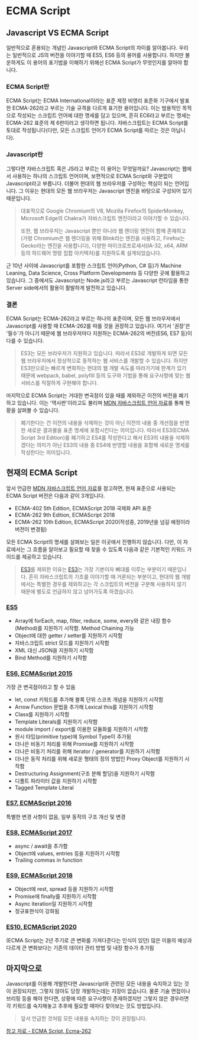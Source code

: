 # ECMA Script

## Javascript VS ECMA Script

일반적으로 혼용되는 개념인 Javascript와 ECMA Script의 차이를 알아봅니다. 우리는 일반적으로 JS의 버전을 이야기할 때 ES5, ES6 등의 용어를 사용합니다. 하지만 불운하게도 이 용어의 표기법을 이해하기 위해선 ECMA Script가 무엇인지를 알아야 합니다.

### ECMA Script란

ECMA Script는 ECMA International이라는 표준 제정 비영리 표준화 기구에서 발표한 ECMA-262라고 부르는 기술 규격을 다르게 표기한 용어입니다. 이는 범용적인 목적으로 작성되는 스크립트 언어에 대한 명세를 담고 있으며, 흔히 EC6라고 부르는 명세는 ECMA-262 표준의 제 6판이라고 생각하면 됩니다. 자바스크립트는 ECMA Script를 토대로 작성됩니다(다만, 모든 스크립트 언어가 ECMA Script를 따르는 것은 아닙니다).

### Javascript란

그렇다면 자바스크립트 혹은 JS라고 부르는 이 용어는 무엇일까요? Javascript는 웹에서 사용하는 하나의 스크립트 언어이며, 보편적으로 ECMA Script와 구분없이 Javascript라고 부릅니다. 더불어 현대의 웹 브라우저를 구성하는 핵심이 되는 언어입니다. 그 이유는 현대의 모든 웹 브라우저는 Javascript 엔진을 바탕으로 구성되어 있기 때문입니다.

> 대표적으로 Google Chromium의 V8, Mozilla Firefox의 SpiderMonkey, Microsoft Edge의 Chakra가 자바스크립트 엔진이라고 이야기할 수 있습니다.
>
> 또한, 웹 브라우저는 Javascript 뿐만 아니라 웹 렌더링 엔진이 함께 존재하고(가령 Chromium은 웹 렌더링을 위해 Blink라는 엔진을 사용하고, Firefox는 Gecko라는 엔진을 사용합니다), 다양한 마이크로프로세서(IA-32, x64, ARM 등의 하드웨어 명령 집합 아키텍처)를 지원하도록 설계되었습니다.

근 10년 사이에 Javascript를 포함한 스크립트 언어(Python, C# 등)가 Machine Leaning, Data Science, Cross Platform Developments 등 다양한 곳에 활용하고 있습니다. 그 중에서도 Javascript는 Node.js라고 부르는 Javascript 런타임을 통한 Server side에서의 활용이 활발하게 발전하고 있습니다.

### 결론

ECMA Script는 ECMA-262라고 부르는 하나의 표준이며, 모든 웹 브라우저에서 Javascript를 사용할 때 ECMA-262를 따를 것을 권장하고 있습니다. 여기서 '권장'은 '필수'가 아니기 때문에 웹 브라우저마다 지원하는 ECMA-262의 버전(ES6, ES7 등)이 다를 수 있습니다.

> ES3는 모든 브라우저가 지원하고 있습니다. 따라서 ES3로 개발하게 되면 모든 웹 브라우저에서 정상적으로 동작하는 웹 서비스를 개발할 수 있습니다. 하지만 ES3만으로는 빠르게 변화하는 현대의 웹 개발 속도를 따라가기에 한계가 있기 때문에 webpack, babel, polyfill 등의 도구와 기법을 통해 요구사항에 맞는 웹 서비스를 적절하게 구현해야 합니다.

마지막으로 ECMA Script는 거대한 변곡점이 있을 때를 제외하곤 이전의 버전을 폐기하고 있습니다. 이는 '역사판'이라고도 불리며 [MDN 자바스크립트 언어 자료](https://developer.mozilla.org/ko/docs/Web/JavaScript/%EC%96%B8%EC%96%B4_%EB%A6%AC%EC%86%8C%EC%8A%A4)를 통해 현황을 살펴볼 수 있습니다.

> 폐기한다는 건 이전의 내용을 삭제하는 것이 아닌 이전의 내용 중 개선점을 반영한 새로운 결과물을 표준 명세에 포함시킨다는 의미입니다. 따라서 ES3(ECMA Script 3rd Edition)를 폐기하고 ES4를 작성한다고 해서 ES3의 내용을 삭제하겠다는 의미가 아닌 ES3의 내용 중 ES4에 반영할 내용을 포함해 새로운 명세를 작성한다는 의미입니다.

## 현재의 ECMA Script

앞서 언급한 [MDN 자바스크립트 언어 자료](https://developer.mozilla.org/ko/docs/Web/JavaScript/%EC%96%B8%EC%96%B4_%EB%A6%AC%EC%86%8C%EC%8A%A4)를 참고하면, 현재 표준으로 사용되는 ECMA Script 버전은 다음과 같이 3개입니다.

* ECMA-402 5th Edition, ECMAScript 2018 국제화 API 표준
* ECMA-262 9th Edition, ECMAScript 2018
* ECMA-262 10th Edition, ECMAScript 2020(작성중, 2019년을 넘길 예정이라 버전이 변경됨)

모든 ECMA Script의 명세를 살펴보는 일은 이곳에서 진행하지 않습니다. 다만, 이 자료에서는 그 흐름을 알아보고 필요할 때 찾을 수 있도록 다음과 같은 기본적인 키워드 가이드를 제공하고 있습니다.

> [ES3](http://www.ecma-international.org/publications/files/ECMA-ST-ARCH/ECMA-262,%203rd%20edition,%20December%201999.pdf)를 제외한 이유는 [ES3](http://www.ecma-international.org/publications/files/ECMA-ST-ARCH/ECMA-262,%203rd%20edition,%20December%201999.pdf)는 가장 기본이자 뼈대를 이루는 부분이기 때문입니다. 흔히 자바스크립트의 기초를 이야기할 때 거론되는 부분이고, 현대의 웹 개발에서는 특별한 경우를 제외하고는 각 스크립트의 버전을 구분해 사용하지 않기 때문에 별도로 언급하지 않고 넘어가도록 하겠습니다.

### [ES5](http://www.ecma-international.org/publications/files/ECMA-ST-ARCH/ECMA-262%205th%20edition%20December%202009.pdf)

* Array에 forEach, map, filter, reduce, some, every와 같은 내장 함수(Method)를 지원하기 시작함. Method Chaining 가능
* Object에 대한 getter / setter를 지원하기 시작함
* 자바스크립트 strict 모드를 지원하기 시작함
* XML 대신 JSON을 지원하기 시작함
* Bind Method를 지원하기 시작함

### [ES6, ECMAScript 2015](http://www.ecma-international.org/ecma-262/6.0/)

가장 큰 변곡점이라고 할 수 있음

* let, const 키워드를 추가해 블록 단위 스코프 개념을 지원하기 시작함
* Arrow Function 문법을 추가해 Lexical this를 지원하기 시작함
* Class를 지원하기 시작함
* Template Literals를 지원하기 시작함
* module import / export를 이용한 모듈화를 지원하기 시작함
* 원시 타입(primitive type)에 Symbol Type이 추가됨
* 더나은 비동기 처리를 위해 Promise를 지원하기 시작함
* 더나은 비동기 처리를 위해 iterator / generator를 지원하기 시작함
* 더나은 동작 처리를 위해 새로운 형태의 정의 방법인 Proxy Object를 지원하기 시작함
* Destructuring Assignment(구조 분해 할당)을 지원하기 시작함
* 디폴트 파라미터 값을 지원하기 시작함
* Tagged Template Literal

### [ES7, ECMAScript 2016](http://www.ecma-international.org/ecma-262/7.0/)

특별한 변경 사항이 없음, 일부 동작의 구조 개선 및 변경

### [ES8, ECMAScript 2017](http://www.ecma-international.org/ecma-262/8.0/)

* async / await을 추가함
* Object에 values, entries 등을 지원하기 시작함
* Trailing commas in function

### [ES9, ECMAScript 2018](http://ecma-international.org/ecma-262/9.0/)

* Object에 rest, spread 등을 지원하기 시작함
* Promise에 finally를 지원하기 시작함
* Async iteration일 지원하기 시작함
* 정규표현식이 강화됨

### [ES10, ECMAScript 2020](https://tc39.es/ecma262/)

(ECMA Script는 2년 주기로 큰 변화를 가져다준다는 인식이 있던) 많은 이들의 예상과 다르게 큰 변화보다는 기존의 데이터 관리 방법 및 내장 함수가 추가됨

## 마지막으로

Javascript를 이용해 개발한다면 Javascript와 관련된 모든 내용을 숙지하고 있는 것이 권장되지만, 그렇지 않아도 당장 개발하는데는 지장이 없습니다. 물론 기술 면접이나 브리핑 등을 해야 한다면, 상황에 따른 요구사항이 존재하겠지만 그렇지 않은 경우라면 각 키워드를 숙지해놓고 추후에 필요할 때마다 찾아보는 것도 방법입니다.

> 앞서 언급한 것처럼 모든 내용을 숙지하는 것이 권장됩니다.

[참고 자료 - ECMA Script, Ecma-262](https://www.ecma-international.org/publications/files/ECMA-ST/Ecma-262.pdf)
